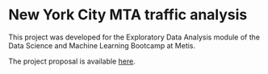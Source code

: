 # New York City MTA traffic analysis

This project was developed for the Exploratory Data Analysis module of the Data Science and Machine Learning Bootcamp at Metis.

The project proposal is available [here](proposal.md).

<!--The Minimum Viable Product (MVP) is available here (link here to markdown).-->

<!--The full code (link here to notebook), write-up (link here to PDF), and slide deck (link here to PDF) are also available.-->
